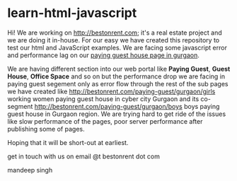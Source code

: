 # learn-html-javascript
Hi! We are working on <a href="http://bestonrent.com/" target="blank">http://bestonrent.com</a>; it's a real estate project and we are doing it in-house. For our easy we have created this repository to test our html and JavaScript examples.
We are facing some javascript error and performance lag on our <a href="http://bestonrent.com/paying-guest/gurgaon" target="blank">paying guest house page in gurgaon</a>.

We are having different section into our web portal like <b>Paying Guest</b>, <b>Guest House</b>, <b>Office Space</b> and so on but the performance drop we are facing in paying guest segement only as error flow through the rest of the sub pages we have created like <a href="http://bestonrent.com/paying-guest/gurgaon/girls" target="blank">http://bestonrent.com/paying-guest/gurgaon/girls</a> working women paying guest house in cyber city Gurgaon and its co-segment <a href="http://bestonrent.com/paying-guest/gurgaon/boys" target="blank">http://bestonrent.com/paying-guest/gurgaon/boys</a> boys paying guest house in Gurgaon region. We are trying hard to get ride of the issues like slow performance of the pages, poor server performance after publishing some of pages.

Hoping that it will be short-out at earliest.

get in touch with us on email @t bestonrent dot com

mandeep singh

